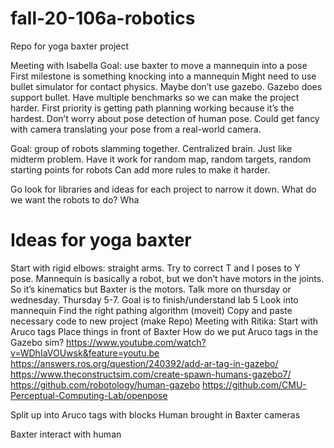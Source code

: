 # fall-20-106a-robotics
Repo for yoga baxter project


Meeting with Isabella
Goal: use baxter to move a mannequin into a pose
First milestone is something knocking into a mannequin
Might need to use bullet simulator for contact physics. Maybe don’t use gazebo. Gazebo does support bullet.
Have multiple benchmarks so we can make the project harder.
First priority is getting path planning working because it’s the hardest. Don’t worry about pose detection of human pose. Could get fancy with camera translating your pose from a real-world camera.


Goal: group of robots slamming together. Centralized brain. Just like midterm problem. Have it work for random map, random targets, random starting points for robots
Can add more rules to make it harder.

Go look for libraries and ideas for each project to narrow it down. What do we want the robots to do? Wha

# Ideas for yoga baxter
Start with rigid elbows: straight arms. Try to correct T and I poses to Y pose. Mannequin is basically a robot, but we don’t have motors in the joints. So it’s kinematics but Baxter is the motors. 
Talk more on thursday or wednesday. Thursday 5-7. 
Goal is to finish/understand lab 5
Look into mannequin
Find the right pathing algorithm (moveit)
Copy and paste necessary code to new project (make Repo)
Meeting with Ritika:
Start with Aruco tags
Place things in front of Baxter
How do we put Aruco tags in the Gazebo sim?
https://www.youtube.com/watch?v=WDhIaVOUwsk&feature=youtu.be
https://answers.ros.org/question/240392/add-ar-tag-in-gazebo/
https://www.theconstructsim.com/create-spawn-humans-gazebo7/
https://github.com/robotology/human-gazebo
https://github.com/CMU-Perceptual-Computing-Lab/openpose


Split up into
Aruco tags with blocks
Human brought in
Baxter cameras

Baxter interact with human

